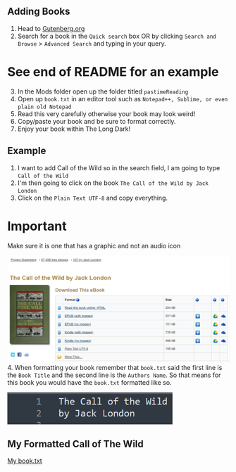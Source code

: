 ## Adding Books

1. Head to [Gutenberg.org](https://www.gutenberg.org/)
2. Search for a book in the `Quick search` box OR by clicking `Search and Browse` > `Advanced Search` and typing in your query.
# See end of README for an example
3. In the Mods folder open up the folder titled `pastimeReading`
4. Open up `book.txt` in an editor tool such as `Notepad++, Sublime, or even plain old Notepad`
5. Read this very carefully otherwise your book may look weird!
6. Copy/paste your book and be sure to format correctly.
7. Enjoy your book within The Long Dark!

## Example

1. I want to add Call of the Wild so in the search field, I am going to type `Call of the Wild`
2. I'm then going to click on the book `The Call of the Wild by Jack London`
3. Click on the `Plain Text UTF-8` and copy everything.

# Important
Make sure it is one that has a graphic and not an audio icon


![Poster](https://github.com/GamingWubba93/PastimeReading/blob/GamingWubba93-patch-1/Images/ExamplePoster.png)
4. When formatting your book remember that `book.txt` said the first line is the `Book Title` and the second line is the `Authors Name`. So that means for this book you would have the `book.txt` formatted like so.


![Poster](https://github.com/GamingWubba93/PastimeReading/blob/GamingWubba93-patch-1/Images/ExamplePoster2.png)

## My Formatted Call of The Wild
[My book.txt](https://github.com/GamingWubba93/PastimeReading/blob/main/Import%20Your%20Own%20Books/Call%20of%20The%20Wild/book.txt)
